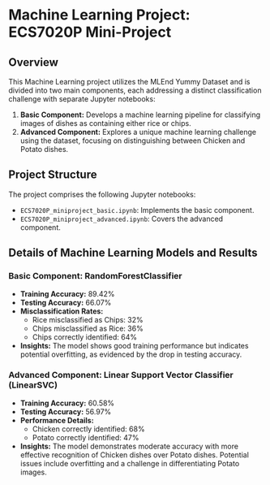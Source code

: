 # Machine Learning Project: ECS7020P Mini-Project

## Overview

This Machine Learning project utilizes the MLEnd Yummy Dataset and is divided into two main components, each addressing a distinct classification challenge with separate Jupyter notebooks:

1. **Basic Component:** Develops a machine learning pipeline for classifying images of dishes as containing either rice or chips.
2. **Advanced Component:** Explores a unique machine learning challenge using the dataset, focusing on distinguishing between Chicken and Potato dishes.

## Project Structure

The project comprises the following Jupyter notebooks:
- `ECS7020P_miniproject_basic.ipynb`: Implements the basic component.
- `ECS7020P_miniproject_advanced.ipynb`: Covers the advanced component.

## Details of Machine Learning Models and Results

### Basic Component: RandomForestClassifier
- **Training Accuracy:** 89.42%
- **Testing Accuracy:** 66.07%
- **Misclassification Rates:**
  - Rice misclassified as Chips: 32%
  - Chips misclassified as Rice: 36%
  - Chips correctly identified: 64%
- **Insights:** The model shows good training performance but indicates potential overfitting, as evidenced by the drop in testing accuracy.

### Advanced Component: Linear Support Vector Classifier (LinearSVC)
- **Training Accuracy:** 60.58%
- **Testing Accuracy:** 56.97%
- **Performance Details:**
  - Chicken correctly identified: 68%
  - Potato correctly identified: 47%
- **Insights:** The model demonstrates moderate accuracy with more effective recognition of Chicken dishes over Potato dishes. Potential issues include overfitting and a challenge in differentiating Potato images.
